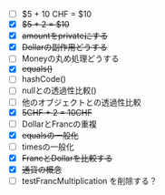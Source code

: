 - [ ] $5 + 10 CHF = $10
- [x] ~~$5 * 2 = $10~~
- [x] ~~amountをprivateにする~~
- [x] ~~Dollarの副作用どうする~~
- [ ] Moneyの丸め処理どうする
- [x] ~~equals()~~
- [ ] hashCode()
- [ ] nullとの透過性比較()
- [ ] 他のオブジェクトとの透過性比較
- [x] ~~5CHF + 2 = 10CHF~~
- [ ] DollarとFrancの重複
- [x] ~~equalsの一般化~~
- [ ] timesの一般化
- [x] ~~FrancとDollarを比較する~~
- [x] ~~通貨の概念~~
- [ ] testFrancMultiplication を削除する？